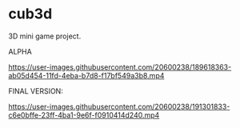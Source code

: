 # cub3d
3D mini game project.

ALPHA

https://user-images.githubusercontent.com/20600238/189618363-ab05d454-11fd-4eba-b7d8-f17bf549a3b8.mp4

FINAL VERSION:





https://user-images.githubusercontent.com/20600238/191301833-c6e0bffe-23ff-4ba1-9e6f-f0910414d240.mp4

